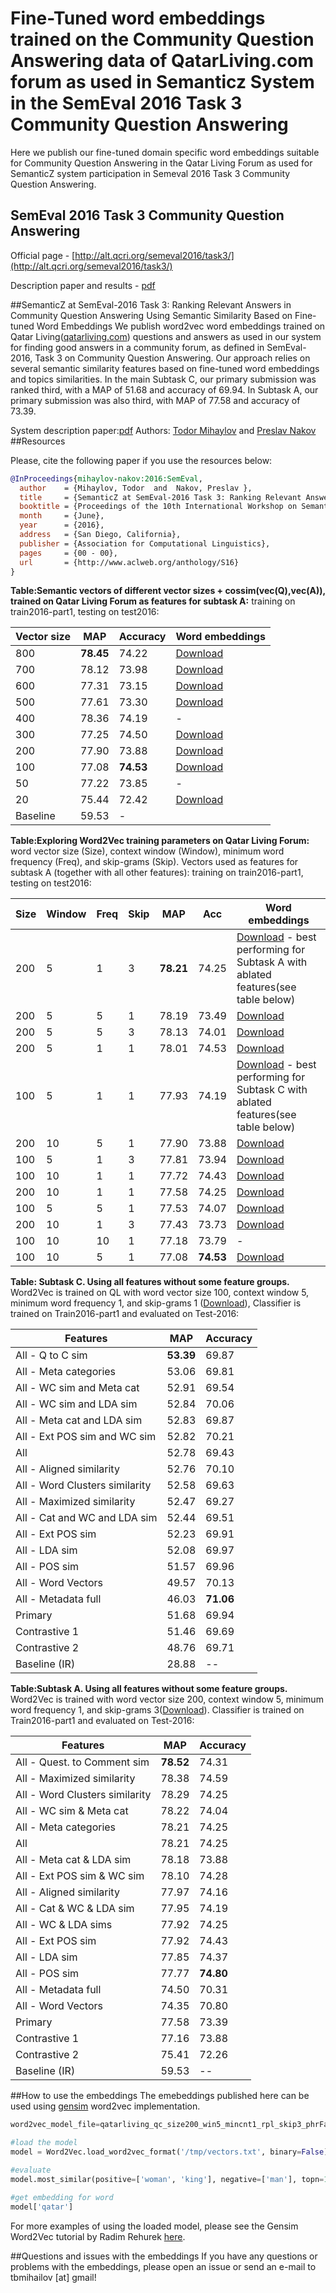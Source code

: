 # Fine-Tuned word embeddings trained on the Community Question Answering data of QatarLiving.com forum as used in Semanticz System in the SemEval 2016 Task 3 Community Question Answering
Here we publish our fine-tuned domain specific word embeddings suitable for Community Question Answering in the Qatar Living Forum as used for SemanticZ system participation in Semeval 2016 Task 3 Community Question Answering.

## SemEval 2016 Task 3 Community Question Answering
Official page - [http://alt.qcri.org/semeval2016/task3/](http://alt.qcri.org/semeval2016/task3/)

Description paper and results - [pdf](http://alt.qcri.org/semeval2016/task3/data/uploads/semeval2016-task3-report.pdf)

##SemanticZ at SemEval-2016 Task 3: Ranking Relevant Answers in Community Question Answering Using Semantic Similarity Based on Fine-tuned Word Embeddings
We publish word2vec word embeddings trained on Qatar Living([qatarliving.com](http://qatarliving.com)) questions and answers as used in our system for finding good answers in a community forum, as defined in SemEval-2016, Task 3 on Community Question Answering. Our approach relies on several semantic similarity features based on fine-tuned word embeddings and topics similarities. In the main Subtask C, our primary submission was ranked third, with a MAP of 51.68 and accuracy of 69.94. In Subtask A, our primary submission was also third, with MAP of 77.58 and accuracy of 73.39.

System description paper:[pdf]()
Authors: [Todor Mihaylov](http://www.cl.uni-heidelberg.de/~mihaylov/) and [Preslav Nakov](http://qcri.org.qa/page?a=117&pid=35&lang=en-CA)
##Resources

Please, cite the following paper if you use the resources below:
```bib
@InProceedings{mihaylov-nakov:2016:SemEval,
  author    = {Mihaylov, Todor  and  Nakov, Preslav },
  title     = {SemanticZ at SemEval-2016 Task 3: Ranking Relevant Answers in Community Question Answering Using Semantic Similarity Based on Fine-tuned Word Embeddings},
  booktitle = {Proceedings of the 10th International Workshop on Semantic Evaluation (SemEval 2015)},
  month     = {June},
  year      = {2016},
  address   = {San Diego, California},
  publisher = {Association for Computational Linguistics},
  pages     = {00 - 00},
  url       = {http://www.aclweb.org/anthology/S16}
}
```

**Table:Semantic vectors of different vector sizes + cossim(vec(Q),vec(A)), trained on Qatar Living Forum as features for subtask A:** training on train2016-part1, testing on test2016:

| Vector size | MAP | Accuracy | Word embeddings |
| --- | --- | --- | --- |
| 800 | **78.45** | 74.22 | [Download](https://www.amazon.com/clouddrive/share/1EB78q7aMEALf4x0OCSG9qhJttOCdwts9jJWu173Ilu) | 
| 700 | 78.12 | 73.98 | [Download](https://www.amazon.com/clouddrive/share/aHmE1GukQrOpP6xDbtglo5bmBs3F7EqSSYvVTBMosWr) |
| 600 | 77.31 | 73.15 | [Download](https://www.amazon.com/clouddrive/share/M03CdHKAOLiTFV1Zvgf6HG6dVI4EGGILqLSlOgd8SJK) |
| 500 | 77.61 | 73.30 | [Download](https://www.amazon.com/clouddrive/share/s0R7cokzecUfGy35uPoJO0tMvaiLqwsQ2eN7dU2H3XS) |
| 400 | 78.36 | 74.19 | - |
| 300 | 77.25 | 74.50 | [Download](https://www.amazon.com/clouddrive/share/ifW3RP6ahKmKQkVazv3DlnLLKT06FZLFS2LlAY6WK36) |
| 200 | 77.90 | 73.88 | [Download](https://www.amazon.com/clouddrive/share/7qBwXmkX0zRoAtdnlNE9nqLipqo5AotHdnUHovD5opW) |
| 100 | 77.08 | **74.53** | [Download](https://www.amazon.com/clouddrive/share/kF8IOxppcWusScsfY7lE0R1g0GfU2C7teSKDiDZXGym) |
| 50 | 77.22 | 73.85 | - |
| 20 | 75.44 | 72.42 | [Download](https://www.amazon.com/clouddrive/share/H7YTNXMkNCP0TH5tMWrYIygIBGwCRPPTLeEMS4QaHwX) |
| Baseline | 59.53 | - | 


**Table:Exploring Word2Vec training parameters on Qatar Living Forum:** word vector size (Size), context window (Window), minimum word frequency (Freq), and skip-grams (Skip).
Vectors used as features for subtask A (together with all other features):
training on train2016-part1, testing on test2016:

| Size  |  Window  |  Freq  |  Skip | MAP | Acc | Word embeddings |
| --- | --- | --- |  --- | --- | --- | --- |
| 200 |   5 |   1 |   3  |  **78.21** | 74.25 | [Download](https://www.amazon.com/clouddrive/share/QSa5PwTTPG97rEUdrUfRwDGl1Vj7YhcFUIj2s0j0RY3)  - best performing for Subtask A with ablated features(see table below)|
| 200 |   5 |   5 |   1 | 78.19 | 73.49 | [Download](https://www.amazon.com/clouddrive/share/7gnbjmbf8jsGbz7nLdGA2TRvIpoiQuJAk4yNM6h4xRl) |
| 200 |   5 |   5 |   3 | 78.13 | 74.01 | [Download](https://www.amazon.com/clouddrive/share/QTxFpXYTYqGSEJIYadNXsmb0YcPIRrJakmndkzsemwH) |
| 200 |   5 |   1 |   1 | 78.01  |  74.53 | [Download](https://www.amazon.com/clouddrive/share/7DqnkQ8b2NZovFmuXwX0ylW8iAf4vbGg13nLJlV4b2V) |
| 100 |   5 |   1 |   1 | 77.93 | 74.19 | [Download](https://www.amazon.com/clouddrive/share/oFqMjFXfc0Mt8YvmVDWPIjoLVqQ2vAli9w68Q7f4k6y) - best performing for Subtask C with ablated features(see table below)|
| 200 |   10 |   5 |   1 | 77.90 | 73.88 | [Download](https://www.amazon.com/clouddrive/share/7qBwXmkX0zRoAtdnlNE9nqLipqo5AotHdnUHovD5opW) |
| 100 |   5 |   1 |   3 | 77.81 | 73.94 | [Download](https://www.amazon.com/clouddrive/share/IznHeZ7X42XVNQM6SwSDSK4c9b2rFq8xje2fESFTkt2) |
| 100 |   10 |   1 |   1 | 77.72 | 74.43 | [Download](https://www.amazon.com/clouddrive/share/dCg6GXVlAJN0Dx6soo7Fv3nebV88f1zdNp4k3iXPYHT) |
| 200 |   10 |   1 |   1 | 77.58 | 74.25 | [Download](https://www.amazon.com/clouddrive/share/WAsDY6PqTl0LaOUil3mNWKI4d2IJ109XeIRLQvbTbrw) |
| 100 |   5 |   5 |   1 | 77.53 | 74.07 | [Download](https://www.amazon.com/clouddrive/share/EKebZOiuuJpadx23pEKUqyF0MbEBz1TPhjd65rkQ0VO) |
| 200 |   10 |   1 |   3 | 77.43 | 73.73 | [Download](https://www.amazon.com/clouddrive/share/tS7Q8ab9Bte3vjQRLzH88CNanBA7tlptlo4bywmyKTQ) |
| 100 |   10 |   10 |   1 | 77.18 | 73.79 | - |
| 100 |   10 |   5 |   1 | 77.08  |  **74.53** | [Download](https://www.amazon.com/clouddrive/share/kF8IOxppcWusScsfY7lE0R1g0GfU2C7teSKDiDZXGym) |


**Table: Subtask C. Using all features without some feature groups.** Word2Vec is trained on QL with word vector size 100, context window 5, minimum word frequency 1, and skip-grams 1 ([Download](https://www.amazon.com/clouddrive/share/oFqMjFXfc0Mt8YvmVDWPIjoLVqQ2vAli9w68Q7f4k6y)), Classifier is trained on Train2016-part1 and evaluated on Test-2016:

| Features | MAP | Accuracy |
| --- | --- | --- |
| All  -  Q to C sim              | **53.39** | 69.87 |
| All  -  Meta categories         | 53.06 | 69.81 |
| All  -  WC sim and Meta cat      | 52.91 | 69.54 |
| All  -  WC sim and LDA sim       | 52.84 | 70.06 |
| All  -  Meta cat and LDA sim         | 52.83 | 69.87 |
| All  -  Ext POS sim and WC sim   | 52.82 | 70.21 |
| All                             | 52.78 | 69.43 |
| All  -  Aligned similarity      | 52.76 | 70.10 |
| All  -  Word Clusters similarity | 52.58 | 69.63 |
| All  -  Maximized similarity    | 52.47 | 69.27 |
| All  -  Cat and WC and LDA sim | 52.44 | 69.51 |
| All  -  Ext POS sim             | 52.23 | 69.91 |
| All  -  LDA sim                 | 52.08 | 69.97 |
| All  -  POS sim                 | 51.57 | 69.96 |
| All  -  Word Vectors            | 49.57 | 70.13 |
| All  -  Metadata full           | 46.03 | **71.06** |
| Primary | 51.68 | 69.94 |
| Contrastive 1  | 51.46 | 69.69 |
| Contrastive 2 | 48.76 | 69.71 |
| Baseline (IR) | 28.88 | -- |

**Table:Subtask A. Using all features without some feature groups.**
Word2Vec is trained with word vector size 200, context window 5, minimum word frequency 1, and skip-grams 3([Download](https://www.amazon.com/clouddrive/share/QSa5PwTTPG97rEUdrUfRwDGl1Vj7YhcFUIj2s0j0RY3)). Classifier is trained on Train2016-part1 and evaluated on Test-2016:

| Features | MAP  | Accuracy |
| --- | --- | --- |
| All  -  Quest. to Comment sim | **78.52** | 74.31 |
| All  -  Maximized similarity       | 78.38 | 74.59 |
| All  -  Word Clusters similarity   | 78.29 | 74.25 |
| All  -  WC sim \& Meta cat        | 78.22 | 74.04 |
| All  -  Meta categories            | 78.21 | 74.25 |
| All                                | 78.21 | 74.25 |
| All  -  Meta cat \& LDA sim           | 78.18 | 73.88 |
| All  -  Ext POS sim \& WC sim     | 78.10 | 74.28 |
| All  -  Aligned similarity         | 77.97 | 74.16 |
| All  -  Cat \& WC \& LDA sim | 77.95 | 74.19 |
| All  -  WC \& LDA sims         | 77.92 | 74.25 |
| All  -  Ext POS sim                | 77.92 | 74.43 |
| All  -  LDA sim                    | 77.85 | 74.37 |
| All  -  POS sim                    | 77.77 | **74.80** |
| All  -  Metadata full              | 74.50 | 70.31 |
| All  -  Word Vectors               | 74.35 | 70.80 |
| Primary                            | 77.58 | 73.39 |
| Contrastive 1                      | 77.16 | 73.88 |
| Contrastive 2                      | 75.41 | 72.26 |
| Baseline (IR)  | 59.53 | --  |


##How to use the embeddings
The emebeddings published here can be used using [gensim](https://radimrehurek.com/gensim/models/word2vec.html) word2vec implementation.

```python
word2vec_model_file=qatarliving_qc_size200_win5_mincnt1_rpl_skip3_phrFalse_2016_02_25.word2vec.bin # put here the .bin file from the downloaded zip file

#load the model
model = Word2Vec.load_word2vec_format('/tmp/vectors.txt', binary=False) # binary should be False

#evaluate
model.most_similar(positive=['woman', 'king'], negative=['man'], topn=1)

#get embedding for word
model['qatar']

```
For more examples of using the loaded model, please see the Gensim Word2Vec tutorial by Radim Rehurek [here](http://rare-technologies.com/word2vec-tutorial/).

##Questions and issues with the embeddings
If you have any questions or problems with the embeddings, please open an issue or send an e-mail to tbmihailov [at] gmail!